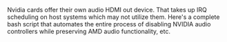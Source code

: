 Nvidia cards offer their own audio HDMI out device. That takes up IRQ scheduling on host systems which may not utilize them. Here's a complete bash script that automates the entire process of disabling NVIDIA audio controllers while preserving AMD audio functionality, etc.
